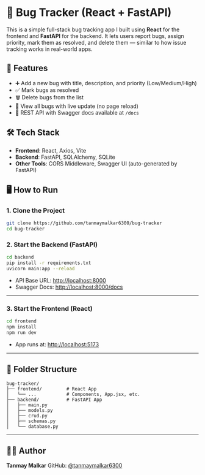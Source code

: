 # 🐛 Bug Tracker (React + FastAPI)

This is a simple full-stack bug tracking app I built using **React** for the frontend and **FastAPI** for the backend. It lets users report bugs, assign priority, mark them as resolved, and delete them — similar to how issue tracking works in real-world apps.



## 🔧 Features

- ➕ Add a new bug with title, description, and priority (Low/Medium/High)  
- ✅ Mark bugs as resolved  
- 🗑️ Delete bugs from the list  
- 🔄 View all bugs with live update (no page reload)  
- 📄 REST API with Swagger docs available at `/docs`  



## 🛠️ Tech Stack

- **Frontend**: React, Axios, Vite  
- **Backend**: FastAPI, SQLAlchemy, SQLite  
- **Other Tools**: CORS Middleware, Swagger UI (auto-generated by FastAPI)  



## 🖥️ How to Run

### 1. Clone the Project

```bash
git clone https://github.com/tanmaymalkar6300/bug-tracker
cd bug-tracker
````



### 2. Start the Backend (FastAPI)

```bash
cd backend
pip install -r requirements.txt
uvicorn main:app --reload
```

* API Base URL: [http://localhost:8000](http://localhost:8000)
* Swagger Docs: [http://localhost:8000/docs](http://localhost:8000/docs)

---

### 3. Start the Frontend (React)

```bash
cd frontend
npm install
npm run dev
```

* App runs at: [http://localhost:5173](http://localhost:5173)

---

## 📁 Folder Structure

```
bug-tracker/
├── frontend/         # React App
│   └── ...           # Components, App.jsx, etc.
├── backend/          # FastAPI App
│   ├── main.py
│   ├── models.py
│   ├── crud.py
│   ├── schemas.py
│   └── database.py
```

---

## 👨‍💻 Author

**Tanmay Malkar**
GitHub: [@tanmaymalkar6300](https://github.com/tanmaymalkar6300)

